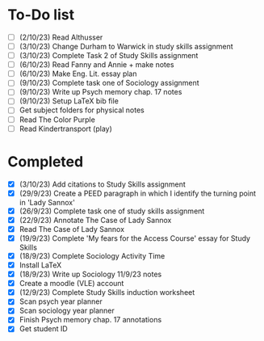 # To-Do list
* [ ] (2/10/23) Read Althusser
* [ ] (3/10/23) Change Durham to Warwick in study skills assignment
* [ ] (3/10/23) Complete Task 2 of Study Skills assignment
* [ ] (6/10/23) Read Fanny and Annie + make notes
* [ ] (6/10/23) Make Eng. Lit. essay plan
* [ ] (9/10/23) Complete task one of Sociology assignment
* [ ] (9/10/23) Write up Psych memory chap. 17 notes
* [ ] (9/10/23) Setup LaTeX bib file
* [ ] Get subject folders for physical notes
* [ ] Read The Color Purple
* [ ] Read Kindertransport (play)

# Completed
* [x] (3/10/23) Add citations to Study Skills assignment
* [x] (29/9/23) Create a PEED paragraph in which I identify the turning point in 'Lady Sannox'
* [x] (26/9/23) Complete task one of study skills assignment
* [x] (22/9/23) Annotate The Case of Lady Sannox
* [x] Read The Case of Lady Sannox
* [x] (19/9/23) Complete 'My fears for the Access Course' essay for Study Skills
* [x] (18/9/23) Complete Sociology Activity Time
* [x] Install LaTeX
* [x] (18/9/23) Write up Sociology 11/9/23 notes
* [x] Create a moodle (VLE) account
* [x] (12/9/23) Complete Study Skills induction worksheet
* [x] Scan psych year planner
* [x] Scan sociology year planner
* [x] Finish Psych memory chap. 17 annotations
* [x] Get student ID
